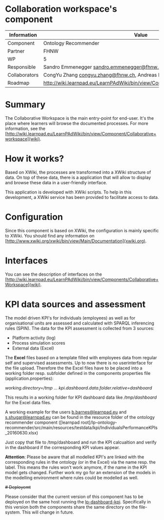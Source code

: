 Collaboration workspace's component
===================================

Information   | Value
------------- | --------
Component     | Ontology Recommender
Partner       | FHNW
WP            | 5
Responsible   | Sandro Emmenegger <sandro.emmenegger@fhnw.ch>
Collaborators | CongYu Zhang <congyu.zhang@fhnw.ch>, Andreas Martin <andreas.martin@fhwn.ch>
Roadmap       | http://wiki.learnpad.eu/LearnPAdWiki/bin/view/Component/Ontology+Recommender

# Summary
The Collaborative Workspace is the main entry-point for end-user.  It's the
place where learners will browse the documented processes.  For more
information, see the
[http://wiki.learnpad.eu/LearnPAdWiki/bin/view/Component/Collaborative+workspace](wiki).

# How it works?
Based on XWiki, the processes are transformed into a XWiki structure of data.
On top of these data, there is a application that will allow to display and
browse these data in a user-friendly interface.

This application is developed with XWiki scripts.  To help in this development,
a XWiki service has been provided to facilitate access to data.

# Configuration
Since this component is based on XWiki, the configuration is mainly specific to
XWiki.  You should find any information on
[http://www.xwiki.org/xwiki/bin/view/Main/Documentation](xwiki.org).

# Interfaces
You can see the description of interfaces on the
[http://wiki.learnpad.eu/LearnPAdWiki/bin/view/Components/Collaborative+Workspace](wiki).

# KPI data sources and assessment
The model driven KPI's for individuals (employees) as well as for organisational units are assessed and calculated with SPARQL inferencing rules (SPIN). The data for the KPI assessment is collected from 3 sources:

 - Platform activity (log) 
 - Process simulation scores
 - External data (Excel)

The **Excel** files based on a template filled with employees data from regular self and supervised assessments. 
Up to now there is no userinterface for the file upload. Therefore the the Excel files have to be placed into a working folder resp. subfolder defined in the components properties file (application.properties): 

*working.directory=/tmp*
...
*kpi.dashboard.data.folder.relative=dashboard*

This results in a working folder for KPI dashboard data like  */tmp/dashboard* for the Excel data files.

A working example for the users b.barnes@learnpad.eu and s.shugar@learnpad.eu can be found in the resource folder of the ontology recommender component ([learnpad root]/lp-ontology-recommender/src/main/resources/testdata/kpi/IndividualsPerformanceKPIs_20160630.xlsx)

Just copy that file to /tmp/dashboard and run the KPI calcualtion and verify in the dashboard if the corresponding KPI values appear. 

**Attention**: Please be aware that all modelled KPI's are linked with the corresponding rules in the ontology (or in the Excel) via the name resp. the label. This means the rules won't work anymore, if the name in the KPI model gets changed. Further work my go for an extension of the models in the modelling environment where rules could be modelled as well. 

<del># Deployemt

Please consider that the current version of this component has to be deployed on the same host
running the [lp-dashboard-kpi](https://github.com/LearnPAd/learnpad/blob/master//lp-dashboard-kpi).
Specifically in this version both the components share the same directory on the file-system. This will change in future.
</del>
